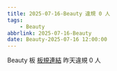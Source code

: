 ```yaml
---
title: 2025-07-16-Beauty 違規 0 人
tags:
    - Beauty
abbrlink: 2025-07-16-Beauty
date: Beauty-2025-07-16 12:00:00
---
```

Beauty 板 [板規連結](https://www.ptt.cc/bbs/Beauty/M.1630069980.A.84B.html)
昨天違規 0 人
